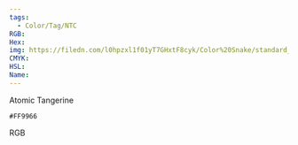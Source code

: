 ```yaml
---
tags:
  - Color/Tag/NTC
RGB:
Hex:
img: https://filedn.com/l0hpzxl1f01yT7GHxtF8cyk/Color%20Snake/standard_csv_to_svg//FF9966.svg
CMYK:
HSL:
Name:
---
```

Atomic Tangerine
```palette
#FF9966
```
RGB
